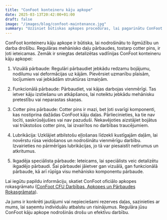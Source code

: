 ```yaml
---
title: "ConFoot konteineru kāju apkope"
date: 2025-03-13T20:42:00+01:00
draft: false
image: "/images/blog/confoot-maintenance.jpg"
summary: "Uzziniet būtiskas apkopes procedūras, lai pagarinātu ConFoot konteineru kāju kalpošanas ilgumu un nodrošinātu to optimālu darbību."
---
```


ConFoot konteineru kāju apkope ir būtiska, lai nodrošinātu to ilgmūžību un darba drošību. Regulāras mehānisko daļu pārbaudes, tostarp cotter pins, ir ļoti ieteicamas. Zemāk ir sniegtas detalizētas vadlīnijas ConFoot konteineru kāju apkopei:

1. Vizuālā pārbaude: Regulāri pārbaudiet jebkādu redzamu bojājumu, nodilumu vai deformācijas uz kājām. Pievērsiet uzmanību plaisām, locījumiem vai jebkādām struktūras izmaiņām.

2. Funkcionālā pārbaude: Pārbaudiet, vai kājas darbojas vienmērīgi. Tas ietver kāju izstiešanu un atkāpšanos, lai noteiktu jebkādu mehānisku pretestību vai neparastas skaņas.

3. Cotter pins pārbaude: Cotter pins ir mazi, bet ļoti svarīgi komponenti, kas nostiprina dažādas ConFoot kāju daļas. Pārliecinieties, ka tie nav locīti, saskrūsējušies vai nav pazuduši. Nekavējoties aizstājiet bojātus vai trūkstošos cotter pins, lai izvairītos no darbības traucējumiem.

4. Lubrikācija: Uzklājiet atbilstošu eļļošanas līdzekli kustīgajām daļām, lai novērstu rūsa veidošanos un nodrošinātu vienmērīgu darbību. Izvairieties no pārmērīgas lubrikācijas, jo tā var piesaistīt netīrumus un atkritumus.

5. Ikgadēja speciālista pārbaude: Ieteicams, lai speciālists veic detalizētu ikgadējo pārbaudi. Šai pārbaudei jāietver gan vizuālā, gan funkcionālā pārbaude, kā arī rūpīga visu mehānisko komponentu pārbaude.

Lai iegūtu papildu informāciju, skatiet ConFoot oficiālo apkopes rokasgrāmatu ([ConFoot CFU Darbības, Apkopes un Pārbaudes Rokasgrāmata](https://confoot.fi/wp-content/uploads/2024/12/ConFoot-CFU20-Operation-maintenance-and-inspection-manual.pdf)).

Ja jums ir konkrēti jautājumi vai nepieciešami rezerves daļas, sazinieties ar mums, lai saņemtu individuālu atbalstu un risinājumus. Regulāra jūsu ConFoot kāju apkope nodrošinās drošu un efektīvu darbību.